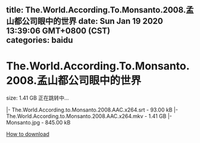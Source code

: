
title: The.World.According.To.Monsanto.2008.孟山都公司眼中的世界
date: Sun Jan 19 2020 13:39:06 GMT+0800 (CST)    
categories: baidu
---

# The.World.According.To.Monsanto.2008.孟山都公司眼中的世界
size: 1.41 GB
 正在跳转中...
 
|- The.World.According.to.Monsanto.2008.AAC.x264.srt - 93.00 kB
|- The.World.According.to.Monsanto.2008.AAC.x264.mkv - 1.41 GB
|- Monsanto.jpg - 845.00 kB

[How to download](https://bpcam.bemobtrk.com/go/2ceec3aa-1ca2-46d6-b9ff-aaa5c184517c?jno=789)